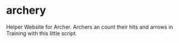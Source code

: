 archery
=======

Helper Website for Archer. Archers an count their hits and arrows in Training with this little script.
